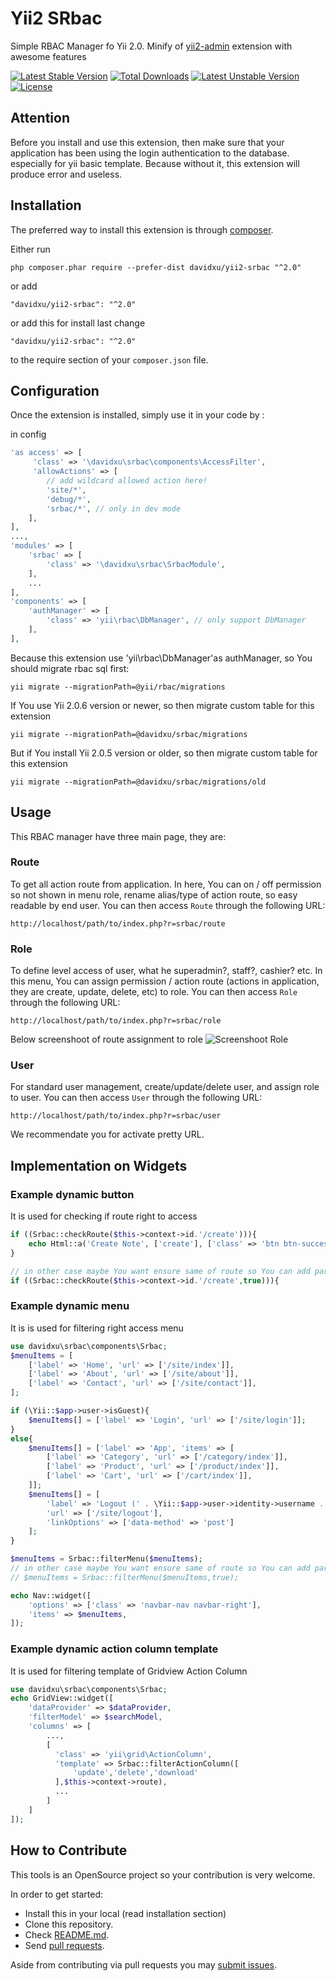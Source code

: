 Yii2 SRbac
===============
Simple RBAC Manager fo Yii 2.0. Minify of [yii2-admin](https://github.com/mdmsoft/yii2-admin) extension with awesome features

[![Latest Stable Version](https://poser.pugx.org/davidxu/yii2-srbac/v/stable)](https://packagist.org/packages/davidxu/yii2-srbac) [![Total Downloads](https://poser.pugx.org/davidxu/yii2-srbac/downloads)](https://packagist.org/packages/davidxu/yii2-srbac) [![Latest Unstable Version](https://poser.pugx.org/davidxu/yii2-srbac/v/unstable)](https://packagist.org/packages/davidxu/yii2-srbac) [![License](https://poser.pugx.org/davidxu/yii2-srbac/license)](https://packagist.org/packages/davidxu/yii2-srbac)

Attention
---------
Before you install and use this extension, then make sure that your application has been using the login authentication to the database. especially for yii basic template. Because without it, this extension will produce error and useless.

Installation
------------

The preferred way to install this extension is through [composer](http://getcomposer.org/download/).

Either run

```
php composer.phar require --prefer-dist davidxu/yii2-srbac "^2.0"
```

or add

```
"davidxu/yii2-srbac": "^2.0"
```

or add this for install last change

```
"davidxu/yii2-srbac": "^2.0"
```

to the require section of your `composer.json` file.


Configuration
-------------

Once the extension is installed, simply use it in your code by  :

in config
```php
'as access' => [
     'class' => '\davidxu\srbac\components\AccessFilter',
	 'allowActions' => [
		// add wildcard allowed action here!
		'site/*',
		'debug/*',
		'srbac/*', // only in dev mode
	],
],
...,
'modules' => [
	'srbac' => [
		'class' => '\davidxu\srbac\SrbacModule',
	],
	...
],
'components' => [
	'authManager' => [
		'class' => 'yii\rbac\DbManager', // only support DbManager
	],
],
```

Because this extension use 'yii\rbac\DbManager'as authManager, so You should migrate rbac sql first:

```yii migrate --migrationPath=@yii/rbac/migrations```

If You use Yii 2.0.6 version or newer, so then migrate custom table for this extension

```yii migrate --migrationPath=@davidxu/srbac/migrations```

But if You install Yii 2.0.5 version or older, so then migrate custom table for this extension

```yii migrate --migrationPath=@davidxu/srbac/migrations/old```

Usage
-----

This RBAC manager have three main page, they are:

### Route
To get all action route from application. In here, You can on / off permission so not shown in menu role, rename alias/type of action route, so easy readable by end user.
You can then access `Route` through the following URL:
```
http://localhost/path/to/index.php?r=srbac/route
```

### Role
To define level access of user, what he superadmin?, staff?, cashier? etc. In this menu, You can assign permission / action route (actions in application, they are create, update, delete, etc) to role.
You can then access `Role` through the following URL:
```
http://localhost/path/to/index.php?r=srbac/role
```
Below screenshoot of route assignment to role
![Screenshoot Role](screenshoot.png "Screenshoot Role")

### User
For standard user management, create/update/delete user, and assign role to user.
You can then access `User` through the following URL:
```
http://localhost/path/to/index.php?r=srbac/user
```

We recommendate you for activate pretty URL.

Implementation on Widgets
-------------------------

### Example dynamic button
It is used for checking if route right to access
```php
if ((Srbac::checkRoute($this->context->id.'/create'))){
    echo Html::a('Create Note', ['create'], ['class' => 'btn btn-success']);
}

// in other case maybe You want ensure same of route so You can add parameter strict true
if ((Srbac::checkRoute($this->context->id.'/create',true))){
```

### Example dynamic menu
It is is used for filtering right access menu
```php
use davidxu\srbac\components\Srbac;
$menuItems = [
    ['label' => 'Home', 'url' => ['/site/index']],
    ['label' => 'About', 'url' => ['/site/about']],
    ['label' => 'Contact', 'url' => ['/site/contact']],
];

if (\Yii::$app->user->isGuest){
    $menuItems[] = ['label' => 'Login', 'url' => ['/site/login']];
}
else{
    $menuItems[] = ['label' => 'App', 'items' => [
        ['label' => 'Category', 'url' => ['/category/index']],
        ['label' => 'Product', 'url' => ['/product/index']],
        ['label' => 'Cart', 'url' => ['/cart/index']],
    ]];
    $menuItems[] = [
        'label' => 'Logout (' . \Yii::$app->user->identity->username . ')',
        'url' => ['/site/logout'],
        'linkOptions' => ['data-method' => 'post']
    ];
}

$menuItems = Srbac::filterMenu($menuItems);
// in other case maybe You want ensure same of route so You can add parameter strict true
// $menuItems = Srbac::filterMenu($menuItems,true); 

echo Nav::widget([
    'options' => ['class' => 'navbar-nav navbar-right'],
    'items' => $menuItems,
]);
```
### Example dynamic action column template
It is used for filtering template of Gridview Action Column
```php
use davidxu\srbac\components\Srbac;
echo GridView::widget([
    'dataProvider' => $dataProvider,
    'filterModel' => $searchModel,
    'columns' => [
        ...,
        [
          'class' => 'yii\grid\ActionColumn',
          'template' => Srbac::filterActionColumn([
              'update','delete','download'
          ],$this->context->route),
          ...
        ]
    ]
]);
```

## How to Contribute

This tools is an OpenSource project so your contribution is very welcome.

In order to get started:

- Install this in your local (read installation section)
- Clone this repository.
- Check [README.md](README.md).
- Send [pull requests](https://github.com/davidxu/yii2-srbac/pulls).

Aside from contributing via pull requests you may [submit issues](https://github.com/davidxu/yii2-srbac/issues).

